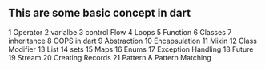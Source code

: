 ## This are some basic concept in dart
1 Operator
2 varialbe
3 control Flow
4 Loops
5 Function
6 Classes
7 inheritance
8 OOPS in dart
9 Abstraction
10 Encapsulation
11 Mixin
12 Class Modifier
13 List
14 sets
15 Maps
16 Enums
17 Exception Handling
18 Future
19 Stream
20 Creating Records
21 Pattern & Pattern Matching


